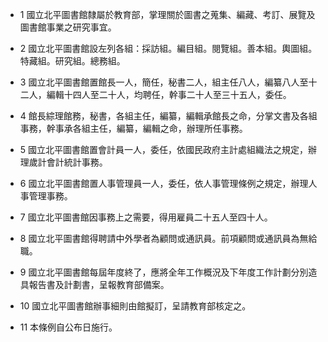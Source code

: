 * 1 國立北平圖書館隸屬於教育部，掌理關於圖書之蒐集、編藏、考訂、展覽及圖書館事業之研究事宜。

* 2 國立北平圖書館設左列各組：採訪組。編目組。閱覽組。善本組。輿圖組。特藏組。研究組。總務組。

* 3 國立北平圖書館置館長一人，簡任，秘書二人，組主任八人，編纂八人至十二人，編輯十四人至二十人，均聘任，幹事二十人至三十五人，委任。

* 4 館長綜理館務，秘書，各組主任，編纂，編輯承館長之命，分掌文書及各組事務，幹事承各組主任，編纂，編輯之命，辦理所任事務。

* 5 國立北平圖書館置會計員一人，委任，依國民政府主計處組織法之規定，辦理歲計會計統計事務。

* 6 國立北平圖書館置人事管理員一人，委任，依人事管理條例之規定，辦理人事管理事務。

* 7 國立北平圖書館因事務上之需要，得用雇員二十五人至四十人。

* 8 國立北平圖書館得聘請中外學者為顧問或通訊員。前項顧問或通訊員為無給職。

* 9 國立北平圖書館每屆年度終了，應將全年工作概況及下年度工作計劃分別造具報告書及計劃書，呈報教育部備案。

* 10 國立北平圖書館辦事細則由館擬訂，呈請教育部核定之。

* 11 本條例自公布日施行。

